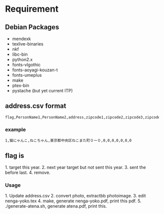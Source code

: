 # Requirement #

## Debian Packages ##

* mendexk
* texlive-binaries
* nkf
* libc-bin
* python2.x
* fonts-vlgothic
* fonts-aoyagi-kouzan-t
* fonts-umeplus
* make
* ptex-bin
* pystache (but yet current ITP)

## address.csv format ##

```csv
flag,PersonName1,PersonName2,address,zipcode1,zipcode2,zipcode3,zipcode4,zipcode5,zipcode6,zipcode7
```

### example ###

```csv
1,猫にゃんこ,ねこちゃん,東京都中央区ねこまた町０ー０,0,0,0,0,0,0,0
```

## flag is ##

1\. target this year.
2\. next year target but not sent this year.
3\. sent the before last.
4\. remove.

### Usage ###

1\. Update address.csv
2\. convert photo, extractbb photoimage.
3\. edit nenga-yoko.tex
4\. make, generate nenga-yoko.pdf, print this pdf.
5\. ./generate-atena.sh, generate atena.pdf, print this.
 
